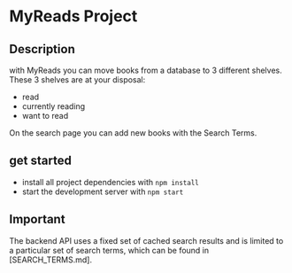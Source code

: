 # MyReads Project

## Description

with MyReads you can move books from a database to 3 different shelves. These 3 shelves are at your disposal:

- read
- currently reading
- want to read

On the search page you can add new books with the Search Terms.

## get started

- install all project dependencies with `npm install`
- start the development server with `npm start`

## Important

The backend API uses a fixed set of cached search results and is limited to a particular set of search terms, which can be found in [SEARCH_TERMS.md].
